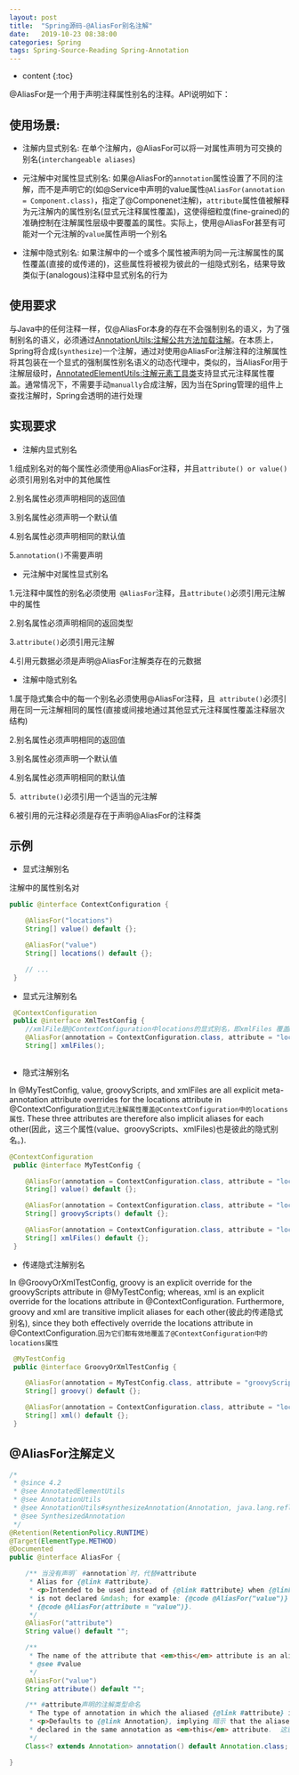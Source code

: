 ```yaml
---
layout: post
title:  "Spring源码-@AliasFor别名注解"
date:   2019-10-23 08:38:00
categories: Spring 
tags: Spring-Source-Reading Spring-Annotation
---
```


* content
{:toc}

@AliasFor是一个用于声明注释属性别名的注释。API说明如下：



## 使用场景:

- 注解内显式别名: 在单个注解内，@AliasFor可以将一对属性声明为可交换的别名(`interchangeable aliases`)

- 元注解中对属性显式别名: 如果@AliasFor的`annotation`属性设置了不同的注解，而不是声明它的(如@Service中声明的value属性`@AliasFor(annotation = Component.class)`，指定了@Componenet注解)，`attribute`属性值被解释为元注解内的属性别名(显式元注释属性覆盖)，这使得细粒度(fine-grained)的准确控制在注解属性层级中要覆盖的属性。实际上，使用@AliasFor甚至有可能对一个元注解的`value`属性声明一个别名

- 注解中隐式别名: 如果注解中的一个或多个属性被声明为同一元注解属性的属性覆盖(直接的或传递的)，这些属性将被视为彼此的一组隐式别名，结果导致类似于(analogous)注释中显式别名的行为


## 使用要求

与Java中的任何注释一样，仅@AliasFor本身的存在不会强制别名的语义，为了强制别名的语义，必须通过[AnnotationUtils:注解公共方法加载注解](/2019/10/22/spring-AnnotationUtils/)。在本质上，Spring将合成(`synthesize`)一个注解，通过对使用@AliasFor注解注释的注解属性将其包装在一个显式的强制属性别名语义的动态代理中，类似的，当AliasFor用于注解层级时，[AnnotatedElementUtils:注解元素工具类](/2019/10/21/spring-AnnotatedElementUtils/)支持显式元注释属性覆盖。通常情况下，不需要手动`manually`合成注解，因为当在Spring管理的组件上查找注解时，Spring会透明的进行处理


## 实现要求

- 注解内显式别名

1.组成别名对的每个属性必须使用@AliasFor注释，并且`attribute() or value()` 必须引用别名对中的其他属性

2.别名属性必须声明相同的返回值

3.别名属性必须声明一个默认值

4.别名属性必须声明相同的默认值

5.`annotation()`不需要声明

- 元注解中对属性显式别名

1.元注释中属性的别名必须使用` @AliasFor`注释，且`attribute()`必须引用元注解中的属性

2.别名属性必须声明相同的返回类型

3.`attribute()`必须引用元注解

4.引用元数据必须是声明@AliasFor注解类存在的元数据


- 注解中隐式别名

1.属于隐式集合中的每一个别名必须使用@AliasFor注释，且` attribute()`必须引用在同一元注解相同的属性(直接或间接地通过其他显式元注释属性覆盖注释层次结构)

2.别名属性必须声明相同的返回值

3.别名属性必须声明一个默认值

4.别名属性必须声明相同的默认值

5.` attribute()`必须引用一个适当的元注解

6.被引用的元注释必须是存在于声明@AliasFor的注释类

## 示例

- 显式注解别名

注解中的属性别名对

```java
public @interface ContextConfiguration {

    @AliasFor("locations")
    String[] value() default {};

    @AliasFor("value")
    String[] locations() default {};

    // ...
 }
```

- 显式元注解别名

```java
 @ContextConfiguration
 public @interface XmlTestConfig {
 	//xmlFile是@ContextConfiguration中locations的显式别名，即xmlFiles 覆盖@ContextConfiguration中的locations 属性
    @AliasFor(annotation = ContextConfiguration.class, attribute = "locations")
    String[] xmlFiles();
 
```

- 隐式注解别名

In @MyTestConfig, value, groovyScripts, and xmlFiles are all explicit meta-annotation attribute overrides for the locations attribute in @ContextConfiguration`显式元注解属性覆盖@ContextConfiguration中的locations属性`. These three attributes are therefore also implicit aliases for each other(因此，这三个属性(value、groovyScripts、xmlFiles)也是彼此的隐式别名。).


```java
@ContextConfiguration
 public @interface MyTestConfig {

    @AliasFor(annotation = ContextConfiguration.class, attribute = "locations")
    String[] value() default {};

    @AliasFor(annotation = ContextConfiguration.class, attribute = "locations")
    String[] groovyScripts() default {};

    @AliasFor(annotation = ContextConfiguration.class, attribute = "locations")
    String[] xmlFiles() default {};
 }

```

- 传递隐式注解别名

In @GroovyOrXmlTestConfig, groovy is an explicit override for the groovyScripts attribute in @MyTestConfig; whereas, xml is an explicit override for the locations attribute in @ContextConfiguration. Furthermore, groovy and xml are transitive implicit aliases for each other(彼此的传递隐式别名), since they both effectively override the locations attribute in @ContextConfiguration.`因为它们都有效地覆盖了@ContextConfiguration中的locations属性`

```java
 @MyTestConfig
 public @interface GroovyOrXmlTestConfig {

    @AliasFor(annotation = MyTestConfig.class, attribute = "groovyScripts")
    String[] groovy() default {};

    @AliasFor(annotation = ContextConfiguration.class, attribute = "locations")
    String[] xml() default {};
 }
```

## @AliasFor注解定义

```java
/* 
 * @since 4.2
 * @see AnnotatedElementUtils
 * @see AnnotationUtils
 * @see AnnotationUtils#synthesizeAnnotation(Annotation, java.lang.reflect.AnnotatedElement)
 * @see SynthesizedAnnotation
 */
@Retention(RetentionPolicy.RUNTIME)
@Target(ElementType.METHOD)
@Documented
public @interface AliasFor {

	/** 当没有声明` #annotation`时，代替#attribute
	 * Alias for {@link #attribute}.
	 * <p>Intended to be used instead of {@link #attribute} when {@link #annotation}
	 * is not declared &mdash; for example: {@code @AliasFor("value")} instead of
	 * {@code @AliasFor(attribute = "value")}.
	 */
	@AliasFor("attribute")
	String value() default "";

	/**
	 * The name of the attribute that <em>this</em> attribute is an alias for. 属性是的别名
	 * @see #value
	 */
	@AliasFor("value")
	String attribute() default "";

	/** #attribute声明的注解类型命名
	 * The type of annotation in which the aliased {@link #attribute} is declared.
	 * <p>Defaults to {@link Annotation}, implying 暗示 that the aliased attribute is
	 * declared in the same annotation as <em>this</em> attribute.  这意味着别名属性是在与此属性相同的注释中声明的
	 */
	Class<? extends Annotation> annotation() default Annotation.class;

}


```
